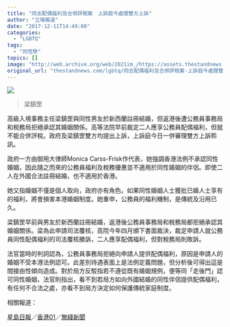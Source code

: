 ```yaml
---
title: "同志配偶福利及合併評稅案　上訴庭今處理雙方上訴"
author: "立場報道"
date: "2017-12-11T14:49:00"
categories:
  - "LGBTQ"
tags:
  - "同性戀"
topics: []
image: "http://web.archive.org/web/2021im_/https://assets.thestandnews.com/media/photos/leung_aR5cm.png"
original_url: "thestandnews.com/lgbtq/同志配偶福利及合併評稅案-上訴庭今處理雙方上訴"
---
```

![](http://web.archive.org/web/2021im_/https://assets.thestandnews.com/media/photos/leung_aR5cm.png)
> 梁鎮罡

高級入境事務主任梁鎮罡與同性男友於新西蘭註冊結婚，但返港後遭公務員事務局和稅務局拒絕承認其婚姻關係。高等法院早前裁定二人應享公務員配偶福利，但就不能合併評稅。政府及梁鎮罡雙方均提出上訴，上訴庭今日一併審理雙方上訴聆訊。

政府一方由御用大律師Monica Carss-Frisk作代表，她強調香港法例不承認同性婚姻，因此隨之而來的公務員福利及稅務優惠並不適用於同性婚姻的伴侶。即使二人在外國合法註冊結婚，也不適用於香港。

她又指婚姻不僅是個人取向，政府亦有角色。如果同性婚姻人士獲批已婚人士享有的福利，將會損害本港婚姻制度。她重申，公務員的福利機制，是傳統及沿用已久。

梁鎮罡早前與男友於新西蘭註冊結婚，返港後公務員事務局和稅務局都拒絕承認其婚姻關係。梁為此申請司法覆核，高院今年四月頒下書面裁決，裁定申請人就公務員同性配偶福利的司法覆核勝訴，二人應享配偶福利，但對稅務局則敗訴。

法官當時的判詞認為，公務員事務局拒絕向申請人提供配偶福利，原因是申請人的婚姻不受本港法例認可。此差別待遇表面上是法例定義問題，但分析後可得出這是間接由性傾向造成。對於局方反駁指若不遵從既有婚姻規例，便等同「走後門」認可同性婚姻，法官則指出，看不到若局方如向外國結婚的同性伴侶提供配偶福利，有任何不合法之處，亦看不到局方決定如何保護傳統家庭制度。

相關報道：

[星島日報](http://web.archive.org/web/20211229133122/http://std.stheadline.com/instant/articles/detail/586524-%E9%A6%99%E6%B8%AF-%E5%8E%9F%E8%A8%9F%E5%BA%AD%E5%88%A4%E5%90%8C%E6%80%A7%E5%A9%9A%E5%A7%BB%E5%8F%AF%E4%BA%AB%E9%83%A8%E5%88%86%E5%85%AC%E5%8B%99%E5%93%A1%E7%A6%8F%E5%88%A9+%E6%94%BF%E5%BA%9C%E5%8F%8A%E4%BA%8B%E4%B8%BB%E5%9D%87%E4%B8%8D%E6%9C%8D%E6%8F%90%E4%B8%8A%E8%A8%B4)／[香港01](http://web.archive.org/web/20211229133122/https://www.hk01.com/%E6%B8%AF%E8%81%9E/140410/-%E5%90%8C%E6%80%A7%E5%A9%9A%E5%A7%BB-%E5%85%A5%E5%A2%83%E4%B8%BB%E4%BB%BB%E5%90%8C%E6%80%A7%E4%BC%B4%E4%BE%B6%E7%8D%B2%E5%85%AC%E5%83%95%E7%A6%8F%E5%88%A9-%E6%94%BF%E5%BA%9C%E6%8C%87%E8%A1%9D%E6%93%8A%E5%82%B3%E7%B5%B1%E5%A9%9A%E5%A7%BB%E8%A7%80)／[無綫新聞](http://web.archive.org/web/20211229133122/http://news.tvb.com/local/5a2e113be60383483c81f26f/)